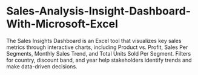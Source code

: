 # Sales-Analysis-Insight-Dashboard-With-Microsoft-Excel
The Sales Insights Dashboard is an Excel tool that visualizes key sales metrics through interactive charts, including Product vs. Profit, Sales Per Segments, Monthly Sales Trend, and Total Units Sold Per Segment. Filters for country, discount band, and year help stakeholders identify trends and make data-driven decisions.
